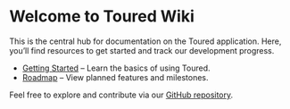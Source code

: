 # Welcome to Toured Wiki

This is the central hub for documentation on the Toured application. Here, you’ll find resources to get started and track our development progress.

- [Getting Started](getting-started.md) – Learn the basics of using Toured.
- [Roadmap](roadmap.md) – View planned features and milestones.

Feel free to explore and contribute via our [GitHub repository](https://github.com/your-username/Toured).